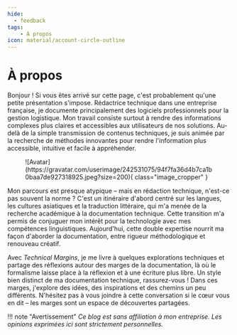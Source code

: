 ```yaml
---
hide:
  - feedback
tags:
    - À propos
icon: material/account-circle-outline
---
```


# À propos

Bonjour ! Si vous êtes arrivé sur cette page, c'est probablement qu'une petite présentation s'impose. Rédactrice technique dans une entreprise française, je documente principalement des logiciels professionnels pour la gestion logistique. Mon travail consiste surtout à rendre des informations complexes plus claires et accessibles aux utilisateurs de nos solutions. Au-delà de la simple transmission de contenus techniques, je suis animée par la recherche de méthodes innovantes pour rendre l'information plus accessible, intuitive et facile à appréhender.

<figure markdown="span">
    ![Avatar](https://gravatar.com/userimage/242531075/94f7fa36d4b7ca1b0baa7de927318925.jpeg?size=200){ class="image_cropper" }
</figure>

Mon parcours est presque atypique – mais en rédaction technique, n'est-ce pas souvent la norme ? C'est un itinéraire d'abord centré sur les langues, les cultures asiatiques et la traduction littéraire, qui m'a menée de la recherche académique à la documentation technique. Cette transition m'a permis de conjuguer mon intérêt pour la technologie avec mes compétences linguistiques. Aujourd'hui, cette double expertise nourrit ma façon d'aborder la documentation, entre rigueur méthodologique et renouveau créatif.

Avec *Technical Margins*, je me livre à quelques explorations techniques et partage des réflexions autour des marges de la documentation, là où le formalisme laisse place à la réflexion et à une écriture plus libre. Un style bien distinct de ma documentation technique, rassurez-vous&nbsp;! Dans ces marges, j'explore des idées, des inspirations et des chemins un peu différents. N'hésitez pas à vous joindre à cette conversation si le cœur vous en dit – les marges sont un espace de découvertes partagées.

!!! note "Avertissement"
    *Ce blog est sans affiliation à mon entreprise. Les opinions exprimées ici sont strictement personnelles.*
